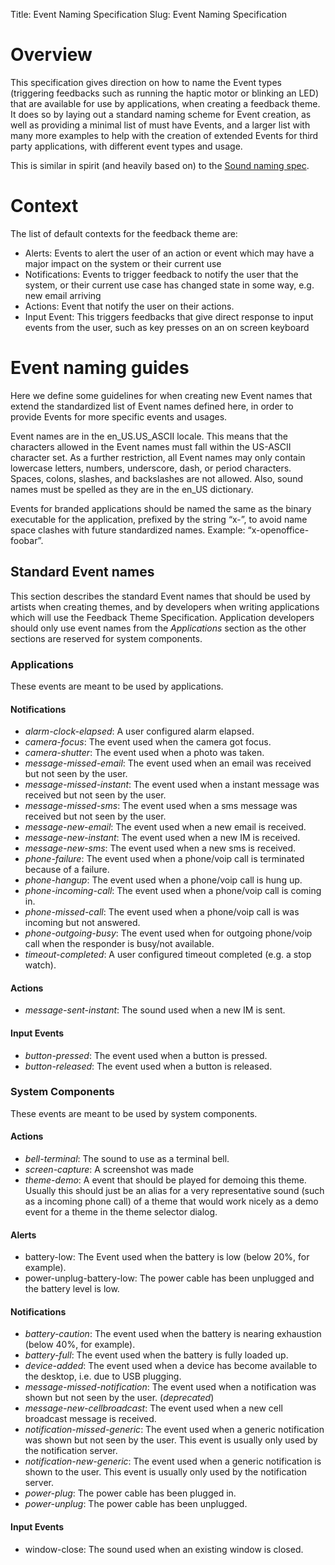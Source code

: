 Title: Event Naming Specification
Slug: Event Naming Specification

# Overview

This specification gives direction on how to name the Event types
(triggering feedbacks such as running the haptic motor or blinking an
LED) that are available for use by applications, when creating a
feedback theme. It does so by laying out a standard naming scheme for
Event creation, as well as providing a minimal list of must have
Events, and a larger list with many more examples to help with the
creation of extended Events for third party applications, with
different event types and usage.

This is similar in spirit (and heavily based on) to the [Sound naming spec][].

# Context

The list of default contexts for the feedback theme are:

- Alerts: Events to alert the user of an action or event which may
  have a major impact on the system or their current use
- Notifications: Events to trigger feedback to notify the user that
  the system, or their current use case has changed state in some way,
  e.g. new email arriving
- Actions: Event that notify the user on their actions.
- Input Event: This triggers feedbacks that give direct response to
  input events from the user, such as key presses on an on screen
  keyboard

# Event naming guides

Here we define some guidelines for when creating new Event names
that extend the standardized list of Event names defined here, in
order to provide Events for more specific events and usages.

Event names are in the en_US.US_ASCII locale. This means that the
characters allowed in the Event names must fall within the US-ASCII
character set. As a further restriction, all Event names may only
contain lowercase letters, numbers, underscore, dash, or period
characters. Spaces, colons, slashes, and backslashes are not
allowed. Also, sound names must be spelled as they are in the en_US
dictionary.

Events for branded applications should be named the same as the binary
executable for the application, prefixed by the string “x-”, to avoid
name space clashes with future standardized names. Example:
“x-openoffice-foobar”.

## Standard Event names

This section describes the standard Event names that should be used
by artists when creating themes, and by developers when writing
applications which will use the Feedback Theme Specification. Application
developers should only use event names from the *Applications*
section as the other sections are reserved for system components.

### Applications

These events are meant to be used by applications.

#### Notifications

- *alarm-clock-elapsed*: A user configured alarm elapsed.
- *camera-focus*: The event used when the camera got focus.
- *camera-shutter*: The event used when a photo was taken.
- *message-missed-email*: The event used when an email was received but not seen by the user.
- *message-missed-instant*: The event used when a instant message was received but not seen by the user.
- *message-missed-sms*: The event used when a sms message was received but not seen by the user.
- *message-new-email*: The event used when a new email is received.
- *message-new-instant*: The event used when a new IM is received.
- *message-new-sms*: The event used when a new sms is received.
- *phone-failure*: The event used when a phone/voip call is terminated because of a failure.
- *phone-hangup*: The event used when a phone/voip call is hung up.
- *phone-incoming-call*: The event used when a phone/voip call is coming in.
- *phone-missed-call*: The event used when a phone/voip call is was incoming but not answered.
- *phone-outgoing-busy*: The event used when for outgoing phone/voip call when the responder is busy/not available.
- *timeout-completed*: A user configured timeout completed (e.g. a stop watch).

#### Actions

- *message-sent-instant*: The sound used when a new IM is sent.

#### Input Events

- *button-pressed*: The event used when a button is pressed.
- *button-released*: The event used when a button is released.

### System Components

These events are meant to be used by system components.

#### Actions

- *bell-terminal*: The sound to use as a terminal bell.
- *screen-capture*: A screenshot was made
- *theme-demo*: A event that should be played for demoing this theme. Usually
  this should just be an alias for a very representative sound (such as
  a incoming phone call) of a theme that would work nicely as a demo event for
  a theme in the theme selector dialog.

#### Alerts

- battery-low: The Event used when the battery is low (below 20%, for example).
- power-unplug-battery-low: The power cable has been unplugged and the battery level is low.

#### Notifications

- *battery-caution*: The event used when the battery is nearing exhaustion (below 40%, for example).
- *battery-full*: The event used when the battery is fully loaded up.
- *device-added*: The event used when a device has become available to the desktop, i.e. due to USB plugging.
- *message-missed-notification*: The event used when a notification was shown but not seen by the user. (*deprecated*)
- *message-new-cellbroadcast*: The event used when a new cell broadcast message is received.
- *notification-missed-generic*: The event used when a generic notification was
  shown but not seen by the user. This event is usually only used by
  the notification server.
- *notification-new-generic*: The event used when a generic notification
  is shown to the user. This event is usually only used by the
  notification server.
- *power-plug*: The power cable has been plugged in.
- *power-unplug*: The power cable has been unplugged.

#### Input Events

- window-close: The sound used when an existing window is closed.

[Sound naming spec]: http://0pointer.de/public/sound-naming-spec.html
